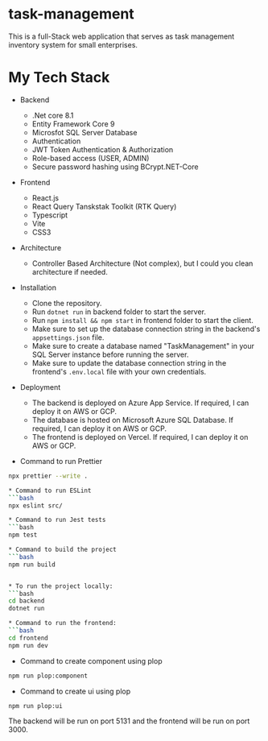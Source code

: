 # task-management
This is a full-Stack web application that serves as task management inventory system for small enterprises.

# My Tech Stack

* Backend
  * .Net core 8.1
  * Entity Framework Core 9
  * Microsfot SQL Server Database
  * Authentication
  * JWT Token Authentication & Authorization
  * Role-based access (USER, ADMIN)
  * Secure password hashing using BCrypt.NET-Core


* Frontend
  * React.js
  * React Query Tanskstak Toolkit (RTK Query)
  * Typescript
  * Vite
  * CSS3

* Architecture
  * Controller Based Architecture (Not complex), but I could you clean architecture if needed.

* Installation
  * Clone the repository.
  * Run `dotnet run` in backend folder to start the server.
  * Run `npm install && npm start` in frontend folder to start the client.
  * Make sure to set up the database connection string in the backend's `appsettings.json` file.
  * Make sure to create a database named "TaskManagement" in your SQL Server instance before running the server.
  * Make sure to update the database connection string in the frontend's `.env.local` file with your own credentials.

* Deployment
  * The backend is deployed on Azure App Service. If required, I can deploy it on AWS or GCP.
  * The database is hosted on Microsoft Azure SQL Database. If required, I can deploy it on AWS or GCP.
  * The frontend is deployed on Vercel. If required, I can deploy it on AWS or GCP.

* Command to run Prettier
```bash
npx prettier --write .

* Command to run ESLint
```bash
npx eslint src/

* Command to run Jest tests
```bash
npm test

* Command to build the project
```bash
npm run build


* To run the project locally:
```bash
cd backend
dotnet run

* Command to run the frontend:
```bash
cd frontend
npm run dev
```

* Command to create component using plop
```bash
npm run plop:component
```

* Command to create ui using plop
```bash
npm run plop:ui
```

The backend will be run on port 5131 and the frontend will be run on port 3000.
